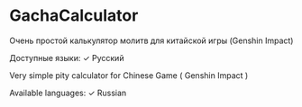 # GachaCalculator
Очень простой калькулятор молитв для китайской игры (Genshin Impact)

Доступные языки: ✓ Русский


Very simple pity calculator for Chinese Game ( Genshin Impact )

Available languages: ✓ Russian
